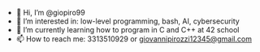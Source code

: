 - 👋 Hi, I’m @giopiro99
- 👀 I’m interested in: low-level programming, bash, AI, cybersecurity
- 🌱 I’m currently learning how to program in C and C++ at 42 school
- 📫 How to reach me: 3313510929 or giovannipirozzi12345@gmail.com

